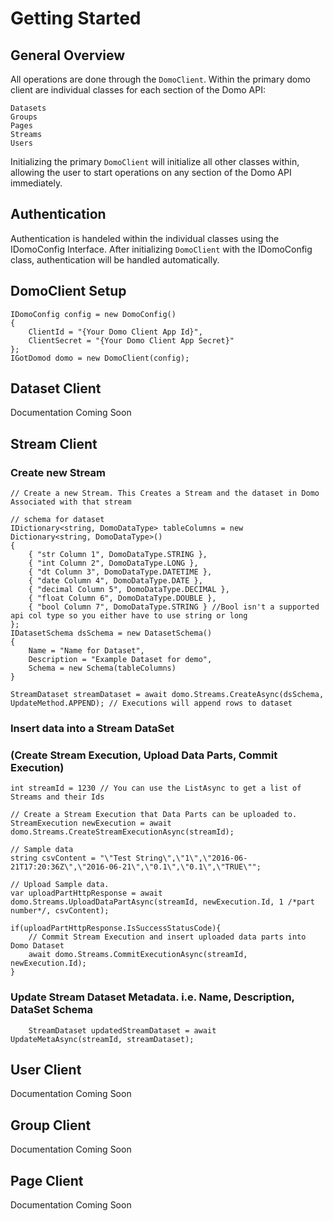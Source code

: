 # Getting Started

## General Overview

All operations are done through the `DomoClient`. Within the primary domo client are individual classes for each section of the Domo API:
```Csharp
Datasets
Groups
Pages
Streams
Users
```
Initializing the primary `DomoClient` will initialize all other classes within, allowing the user to start operations on any section of the Domo API immediately. 

## Authentication
Authentication is handeled within the individual classes using the IDomoConfig Interface. After initializing `DomoClient` with the IDomoConfig class, authentication will be handled automatically.

## DomoClient Setup
```Csharp
IDomoConfig config = new DomoConfig()
{
    ClientId = "{Your Domo Client App Id}",
    ClientSecret = "{Your Domo Client App Secret}"
};
IGotDomod domo = new DomoClient(config);
```

## Dataset Client
Documentation Coming Soon

## Stream Client

### Create new Stream
```Csharp
// Create a new Stream. This Creates a Stream and the dataset in Domo Associated with that stream

// schema for dataset
IDictionary<string, DomoDataType> tableColumns = new Dictionary<string, DomoDataType>()
{
    { "str Column 1", DomoDataType.STRING },
    { "int Column 2", DomoDataType.LONG },
    { "dt Column 3", DomoDataType.DATETIME },
    { "date Column 4", DomoDataType.DATE },
    { "decimal Column 5", DomoDataType.DECIMAL },
    { "float Column 6", DomoDataType.DOUBLE },
    { "bool Column 7", DomoDataType.STRING } //Bool isn't a supported api col type so you either have to use string or long
};
IDatasetSchema dsSchema = new DatasetSchema() 
{
    Name = "Name for Dataset",
    Description = "Example Dataset for demo",
    Schema = new Schema(tableColumns)
}

StreamDataset streamDataset = await domo.Streams.CreateAsync(dsSchema, UpdateMethod.APPEND); // Executions will append rows to dataset
```

### Insert data into a Stream DataSet 
### (Create Stream Execution, Upload Data Parts, Commit Execution)
```Csharp
int streamId = 1230 // You can use the ListAsync to get a list of Streams and their Ids

// Create a Stream Execution that Data Parts can be uploaded to.
StreamExecution newExecution = await domo.Streams.CreateStreamExecutionAsync(streamId);

// Sample data
string csvContent = "\"Test String\",\"1\",\"2016-06-21T17:20:36Z\",\"2016-06-21\",\"0.1\",\"0.1\",\"TRUE\"";

// Upload Sample data.
var uploadPartHttpResponse = await domo.Streams.UploadDataPartAsync(streamId, newExecution.Id, 1 /*part number*/, csvContent);

if(uploadPartHttpResponse.IsSuccessStatusCode){
    // Commit Stream Execution and insert uploaded data parts into Domo Dataset
    await domo.Streams.CommitExecutionAsync(streamId, newExecution.Id); 
}
```

### Update Stream Dataset Metadata. i.e. Name, Description, DataSet Schema
```Csharp
    StreamDataset updatedStreamDataset = await UpdateMetaAsync(streamId, streamDataset);
```
## User Client
Documentation Coming Soon

## Group Client
Documentation Coming Soon

## Page Client
Documentation Coming Soon

